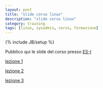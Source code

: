```yaml
---
layout: post
title: "slide corso linux"
description: "slide corso linux"
category: training
tags: [linux, sysadmin, corso, formazione]
---
```

{% include JB/setup %}

Pubblico qui le slide del corso presso [ES-I](http://www.es-i.it)

[lezione 1](http://ilmanzo.github.io/files/corso_linux_base_esi_2017/lezione01.html)

[lezione 2](http://ilmanzo.github.io/files/corso_linux_base_esi_2017/lezione02.html)

[lezione 3](http://ilmanzo.github.io/files/corso_linux_base_esi_2017/lezione03.html)